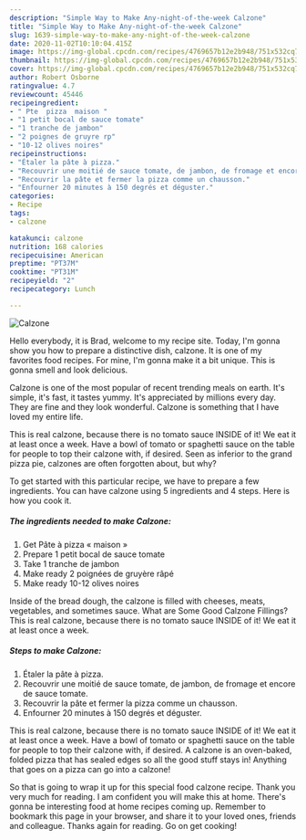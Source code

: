 ```yaml
---
description: "Simple Way to Make Any-night-of-the-week Calzone"
title: "Simple Way to Make Any-night-of-the-week Calzone"
slug: 1639-simple-way-to-make-any-night-of-the-week-calzone
date: 2020-11-02T10:10:04.415Z
image: https://img-global.cpcdn.com/recipes/4769657b12e2b948/751x532cq70/calzone-photo-principale-de-la-recette.jpg
thumbnail: https://img-global.cpcdn.com/recipes/4769657b12e2b948/751x532cq70/calzone-photo-principale-de-la-recette.jpg
cover: https://img-global.cpcdn.com/recipes/4769657b12e2b948/751x532cq70/calzone-photo-principale-de-la-recette.jpg
author: Robert Osborne
ratingvalue: 4.7
reviewcount: 45446
recipeingredient:
- " Pte  pizza  maison "
- "1 petit bocal de sauce tomate"
- "1 tranche de jambon"
- "2 poignes de gruyre rp"
- "10-12 olives noires"
recipeinstructions:
- "Étaler la pâte à pizza."
- "Recouvrir une moitié de sauce tomate, de jambon, de fromage et encore de sauce tomate."
- "Recouvrir la pâte et fermer la pizza comme un chausson."
- "Enfourner 20 minutes à 150 degrés et déguster."
categories:
- Recipe
tags:
- calzone

katakunci: calzone 
nutrition: 168 calories
recipecuisine: American
preptime: "PT37M"
cooktime: "PT31M"
recipeyield: "2"
recipecategory: Lunch

---
```



![Calzone](https://img-global.cpcdn.com/recipes/4769657b12e2b948/751x532cq70/calzone-photo-principale-de-la-recette.jpg)

Hello everybody, it is Brad, welcome to my recipe site. Today, I'm gonna show you how to prepare a distinctive dish, calzone. It is one of my favorites food recipes. For mine, I'm gonna make it a bit unique. This is gonna smell and look delicious.

Calzone is one of the most popular of recent trending meals on earth. It's simple, it's fast, it tastes yummy. It's appreciated by millions every day. They are fine and they look wonderful. Calzone is something that I have loved my entire life.

This is real calzone, because there is no tomato sauce INSIDE of it! We eat it at least once a week. Have a bowl of tomato or spaghetti sauce on the table for people to top their calzone with, if desired. Seen as inferior to the grand pizza pie, calzones are often forgotten about, but why?


To get started with this particular recipe, we have to prepare a few ingredients. You can have calzone using 5 ingredients and 4 steps. Here is how you cook it.

<!--inarticleads1-->

##### The ingredients needed to make Calzone:

1. Get  Pâte à pizza « maison »
1. Prepare 1 petit bocal de sauce tomate
1. Take 1 tranche de jambon
1. Make ready 2 poignées de gruyère râpé
1. Make ready 10-12 olives noires


Inside of the bread dough, the calzone is filled with cheeses, meats, vegetables, and sometimes sauce. What are Some Good Calzone Fillings? This is real calzone, because there is no tomato sauce INSIDE of it! We eat it at least once a week. 

<!--inarticleads2-->

##### Steps to make Calzone:

1. Étaler la pâte à pizza.
1. Recouvrir une moitié de sauce tomate, de jambon, de fromage et encore de sauce tomate.
1. Recouvrir la pâte et fermer la pizza comme un chausson.
1. Enfourner 20 minutes à 150 degrés et déguster.


This is real calzone, because there is no tomato sauce INSIDE of it! We eat it at least once a week. Have a bowl of tomato or spaghetti sauce on the table for people to top their calzone with, if desired. A calzone is an oven-baked, folded pizza that has sealed edges so all the good stuff stays in! Anything that goes on a pizza can go into a calzone! 

So that is going to wrap it up for this special food calzone recipe. Thank you very much for reading. I am confident you will make this at home. There's gonna be interesting food at home recipes coming up. Remember to bookmark this page in your browser, and share it to your loved ones, friends and colleague. Thanks again for reading. Go on get cooking!
